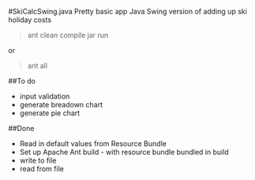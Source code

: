 #SkiCalcSwing.java
Pretty basic app
Java Swing version of adding up ski holiday costs

>ant clean compile jar run

or

>ant all

##To do

+ input validation
+ generate breadown chart
+ generate pie chart

##Done

+ Read in default values from Resource Bundle
+ Set up Apache Ant build - with resource bundle bundled in build
+ write to file
+ read from file
